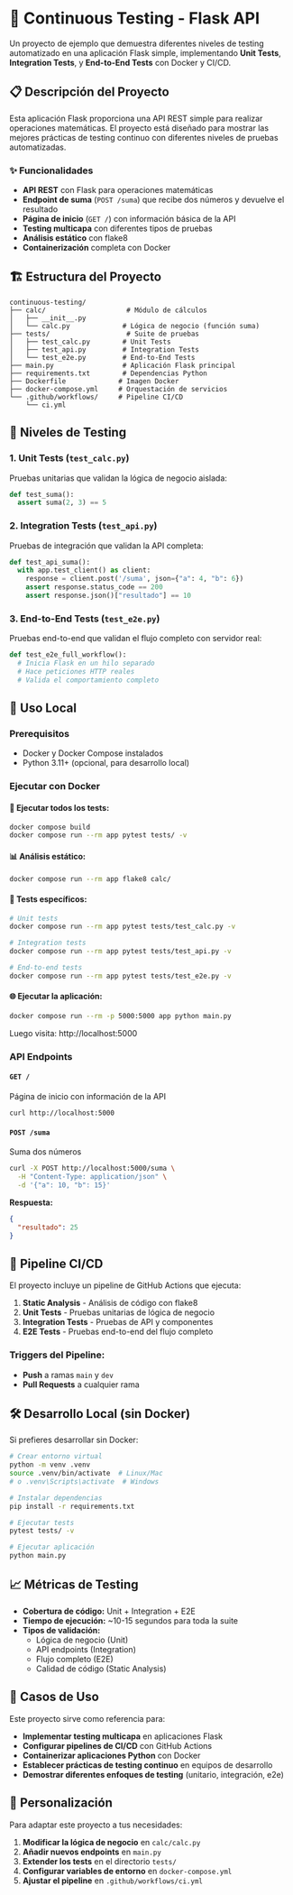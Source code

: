 # 🧪 Continuous Testing - Flask API

Un proyecto de ejemplo que demuestra diferentes niveles de testing automatizado en una aplicación Flask simple, implementando **Unit Tests**, **Integration Tests**, y **End-to-End Tests** con Docker y CI/CD.

## 📋 Descripción del Proyecto

Esta aplicación Flask proporciona una API REST simple para realizar operaciones matemáticas. El proyecto está diseñado para mostrar las mejores prácticas de testing continuo con diferentes niveles de pruebas automatizadas.

### ✨ Funcionalidades

- **API REST** con Flask para operaciones matemáticas
- **Endpoint de suma** (`POST /suma`) que recibe dos números y devuelve el resultado
- **Página de inicio** (`GET /`) con información básica de la API
- **Testing multicapa** con diferentes tipos de pruebas
- **Análisis estático** con flake8
- **Containerización** completa con Docker

## 🏗️ Estructura del Proyecto

```
continuous-testing/
├── calc/                    # Módulo de cálculos
│   ├── __init__.py
│   └── calc.py             # Lógica de negocio (función suma)
├── tests/                   # Suite de pruebas
│   ├── test_calc.py        # Unit Tests
│   ├── test_api.py         # Integration Tests  
│   └── test_e2e.py         # End-to-End Tests
├── main.py                 # Aplicación Flask principal
├── requirements.txt        # Dependencias Python
├── Dockerfile             # Imagen Docker
├── docker-compose.yml     # Orquestación de servicios
└── .github/workflows/     # Pipeline CI/CD
    └── ci.yml
```

## 🧪 Niveles de Testing

### 1. **Unit Tests** (`test_calc.py`)
Pruebas unitarias que validan la lógica de negocio aislada:
```python
def test_suma():
  assert suma(2, 3) == 5
```

### 2. **Integration Tests** (`test_api.py`)  
Pruebas de integración que validan la API completa:
```python
def test_api_suma():
  with app.test_client() as client:
    response = client.post('/suma', json={"a": 4, "b": 6})
    assert response.status_code == 200
    assert response.json()["resultado"] == 10
```

### 3. **End-to-End Tests** (`test_e2e.py`)
Pruebas end-to-end que validan el flujo completo con servidor real:
```python
def test_e2e_full_workflow():
  # Inicia Flask en un hilo separado
  # Hace peticiones HTTP reales
  # Valida el comportamiento completo
```

## 🚀 Uso Local

### Prerequisitos
- Docker y Docker Compose instalados
- Python 3.11+ (opcional, para desarrollo local)

### Ejecutar con Docker

#### 🧪 **Ejecutar todos los tests:**
```bash
docker compose build
docker compose run --rm app pytest tests/ -v
```

#### 📊 **Análisis estático:**
```bash
docker compose run --rm app flake8 calc/
```

#### 🎯 **Tests específicos:**
```bash
# Unit tests
docker compose run --rm app pytest tests/test_calc.py -v

# Integration tests  
docker compose run --rm app pytest tests/test_api.py -v

# End-to-end tests
docker compose run --rm app pytest tests/test_e2e.py -v
```

#### 🌐 **Ejecutar la aplicación:**
```bash
docker compose run --rm -p 5000:5000 app python main.py
```
Luego visita: http://localhost:5000

### API Endpoints

#### `GET /`
Página de inicio con información de la API
```bash
curl http://localhost:5000
```

#### `POST /suma`
Suma dos números
```bash
curl -X POST http://localhost:5000/suma \
  -H "Content-Type: application/json" \
  -d '{"a": 10, "b": 15}'
```

**Respuesta:**
```json
{
  "resultado": 25
}
```

## 🔄 Pipeline CI/CD

El proyecto incluye un pipeline de GitHub Actions que ejecuta:

1. **Static Analysis** - Análisis de código con flake8
2. **Unit Tests** - Pruebas unitarias de lógica de negocio  
3. **Integration Tests** - Pruebas de API y componentes
4. **E2E Tests** - Pruebas end-to-end del flujo completo

### Triggers del Pipeline:
- **Push** a ramas `main` y `dev`
- **Pull Requests** a cualquier rama

## 🛠️ Desarrollo Local (sin Docker)

Si prefieres desarrollar sin Docker:

```bash
# Crear entorno virtual
python -m venv .venv
source .venv/bin/activate  # Linux/Mac
# o .venv\Scripts\activate  # Windows

# Instalar dependencias
pip install -r requirements.txt

# Ejecutar tests
pytest tests/ -v

# Ejecutar aplicación
python main.py
```

## 📈 Métricas de Testing

- **Cobertura de código:** Unit + Integration + E2E
- **Tiempo de ejecución:** ~10-15 segundos para toda la suite
- **Tipos de validación:**
  - Lógica de negocio (Unit)
  - API endpoints (Integration)  
  - Flujo completo (E2E)
  - Calidad de código (Static Analysis)

## 🎯 Casos de Uso

Este proyecto sirve como referencia para:

- **Implementar testing multicapa** en aplicaciones Flask
- **Configurar pipelines de CI/CD** con GitHub Actions
- **Containerizar aplicaciones Python** con Docker
- **Establecer prácticas de testing continuo** en equipos de desarrollo
- **Demostrar diferentes enfoques de testing** (unitario, integración, e2e)

## 🔧 Personalización

Para adaptar este proyecto a tus necesidades:

1. **Modificar la lógica de negocio** en `calc/calc.py`
2. **Añadir nuevos endpoints** en `main.py`
3. **Extender los tests** en el directorio `tests/`
4. **Configurar variables de entorno** en `docker-compose.yml`
5. **Ajustar el pipeline** en `.github/workflows/ci.yml`
